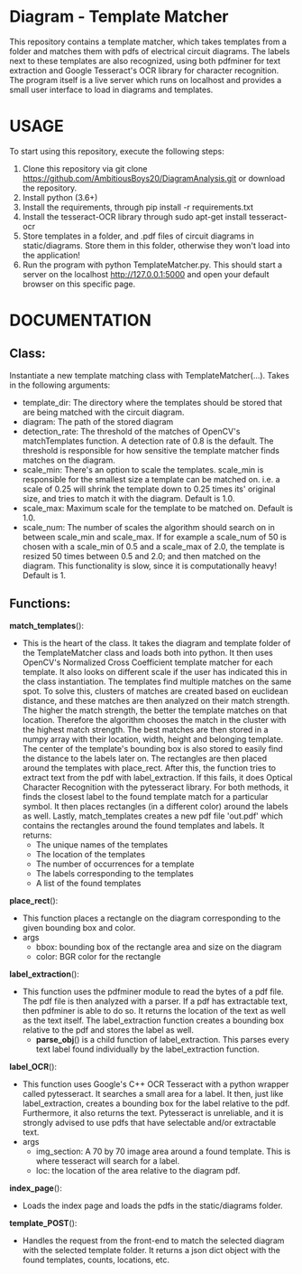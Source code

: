 # Diagram - Template Matcher

This repository contains a template matcher, which takes templates from a folder and matches them with pdfs of electrical circuit diagrams. The labels next to these templates are also recognized, using both pdfminer for text extraction and Google Tesseract's OCR library for character recognition. The program itself is a live server which runs on localhost and provides a small user interface to load in diagrams and templates.

# USAGE

To start using this repository, execute the following steps:

1. Clone this repository via git clone https://github.com/AmbitiousBoys20/DiagramAnalysis.git or download the repository.
2. Install python (3.6+)
3. Install the requirements, through pip install -r requirements.txt
4. Install the tesseract-OCR library through sudo apt-get install tesseract-ocr
5. Store templates in a folder, and .pdf files of circuit diagrams in static/diagrams. Store them in this folder, otherwise they won't load into the application!
6. Run the program with python TemplateMatcher.py. This should start a server on the localhost http://127.0.0.1:5000 and open your default browser on this specific page.

# DOCUMENTATION

## Class:

Instantiate a new template matching class with TemplateMatcher(...). Takes in the following arguments:
  - template_dir: The directory where the templates should be stored that are being matched with the circuit diagram.
  - diagram: The path of the stored diagram
  - detection_rate: The threshold of the matches of OpenCV's matchTemplates function. A detection rate of 0.8 is the default. The threshold is responsible for how sensitive the template matcher finds matches on the diagram.
  - scale_min: There's an option to scale the templates. scale_min is responsible for the smallest size a template can be matched on. i.e. a scale of 0.25 will shrink the template down to 0.25 times its' original size, and tries to match it with the diagram. Default is 1.0.
  - scale_max: Maximum scale for the template to be matched on. Default is 1.0.
  - scale_num: The number of scales the algorithm should search on in between scale_min and scale_max. If for example a scale_num of 50 is chosen with a scale_min of 0.5 and a scale_max of 2.0, the template is resized 50 times between 0.5 and 2.0; and then matched on the diagram. This functionality is slow, since it is computationally heavy! Default is 1.

## Functions:

**match_templates**():
  - This is the heart of the class. It takes the diagram and template folder of the TemplateMatcher class and loads both into python. It then uses OpenCV's Normalized Cross Coefficient template matcher for each template. It also looks on different scale if the user has indicated this in the class instantiation. The templates find multiple matches on the same spot. To solve this, clusters of matches are created based on euclidean distance, and these matches are then analyzed on their match strength. The higher the match strength, the better the template matches on that location. Therefore the algorithm chooses the match in the cluster with the highest match strength. The best matches are then stored in a numpy array with their location, width, height and belonging template. The center of the template's bounding box is also stored to easily find the distance to the labels later on. The rectangles are then placed around the templates with place_rect. After this, the function tries to extract text from the pdf with label_extraction. If this fails, it does Optical Character Recognition with the pytesseract library. For both methods, it finds the closest label to the found template match for a particular symbol. It then places rectangles (in a different color) around the labels as well. Lastly, match_templates creates a new pdf file 'out.pdf' which contains the rectangles around the found templates and labels. It returns:
    - The unique names of the templates
    - The location of the templates
    - The number of occurrences for a template
    - The labels corresponding to the templates
    - A list of the found templates

**place_rect**():
  - This function places a rectangle on the diagram corresponding to the given bounding box and color.
  - args
    - bbox: bounding box of the rectangle area and size on the diagram
    - color: BGR color for the rectangle

**label_extraction**():
  - This function uses the pdfminer module to read the bytes of a pdf file. The pdf file is then analyzed with a parser. If a pdf has extractable text, then pdfminer is able to do so. It returns the location of the text as well as the text itself. The label_extraction function creates a bounding box relative to the pdf and stores the label as well.
    - **parse_obj**() is a child function of label_extraction. This parses every text label found individually by the label_extraction function.

**label_OCR**():
 - This function uses Google's C++ OCR Tesseract with a python wrapper called pytesseract. It searches a small area for a label. It then, just like label_extraction, creates a bounding box for the label relative to the pdf. Furthermore, it also returns the text. Pytesseract is unreliable, and it is strongly advised to use pdfs that have selectable and/or extractable text.
 - args
   - img_section: A 70 by 70 image area around a found template. This is where tesseract will search for a label.
   - loc: the location of the area relative to the diagram pdf.

**index_page**():
 - Loads the index page and loads the pdfs in the static/diagrams folder. 

**template_POST**():
 - Handles the request from the front-end to match the selected diagram with the selected template folder. It returns a json dict object with the found templates, counts, locations, etc. 
